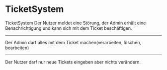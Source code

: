 # TicketSystem

TicketSystem 
Der Nutzer meldet eine Störung, der Admin erhält eine Benachrichtigung und kann sich mit dem Ticket beschäftigen.

---

Der Admin darf alles mit dem Ticket machen(verarbeiten, löschen, bearbeiten) 

---

Der Nutzer darf nur neue Tickets eingeben aber nichts verändern. 
